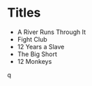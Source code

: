 # Titles

- A River Runs Through It
- Fight Club
- 12 Years a Slave
- The Big Short
- 12 Monkeys


q
